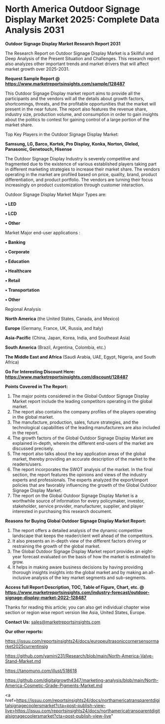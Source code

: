 # North America Outdoor Signage Display Market 2025: Complete Data Analysis 2031

<strong>Outdoor Signage Display Market Research Report 2031</strong>

The Research Report on Outdoor Signage Display Market is a Skillful and Deep Analysis of the Present Situation and Challenges. This research report also analyzes other important trends and market drivers that will affect market growth over 2025-2031.

<strong>Request Sample Report @ <a href=https://www.marketreportsinsights.com/sample/128487>https://www.marketreportsinsights.com/sample/128487</a></strong>

This Outdoor Signage Display market report aims to provide all the participants and the vendors will all the details about growth factors, shortcomings, threats, and the profitable opportunities that the market will present in the near future. The report also features the revenue share, industry size, production volume, and consumption in order to gain insights about the politics to contest for gaining control of a large portion of the market share.

Top Key Players in the Outdoor Signage Display Market:

<strong>Samsung, LG, Barco, Kortek, Pro Display, Konka, Norton, Gleled, Panasonic, Genetouch, Hisense</strong>

The Outdoor Signage Display Industry is severely competitive and fragmented due to the existence of various established players taking part in different marketing strategies to increase their market share. The vendors operating in the market are profiled based on price, quality, brand, product differentiation, and product portfolio. The vendors are turning their focus increasingly on product customization through customer interaction.

Outdoor Signage Display Market Major Types are:

<strong>• LED

• LCD

• Other</strong>

Market Major end-user applications :

<strong>• Banking

• Corporate

• Education

• Healthcare

• Retail

• Transportation

• Other</strong>

Regional Analysis

</u><strong><b>North America</b></strong> (the United States, Canada, and Mexico)

<strong><b>Europe </b></strong>(Germany, France, UK, Russia, and Italy)

<strong><b>Asia-Pacific</b></strong> (China, Japan, Korea, India, and Southeast Asia)

<strong><b>South America</b></strong> (Brazil, Argentina, Colombia, etc.)

<strong><b>The Middle East and Africa</b></strong> (Saudi Arabia, UAE, Egypt, Nigeria, and South Africa)

<strong>Go For Interesting Discount Here: <a href=https://www.marketreportsinsights.com/discount/128487>https://www.marketreportsinsights.com/discount/128487</a></strong>

<strong>Points Covered in The Report:</strong>
<ol>
  <li>The major points considered in the Global Outdoor Signage Display Market report include the leading competitors operating in the global market.</li>
  <li>The report also contains the company profiles of the players operating in the global market.</li>
  <li>The manufacture, production, sales, future strategies, and the technological capabilities of the leading manufacturers are also included in the report.</li>
  <li>The growth factors of the Global Outdoor Signage Display Market are explained in-depth, wherein the different end-users of the market are discussed precisely.</li>
  <li>The report also talks about the key application areas of the global market, thereby providing an accurate description of the market to the readers/users.</li>
  <li>The report incorporates the SWOT analysis of the market. In the final section, the report features the opinions and views of the industry experts and professionals. The experts analyzed the export/import policies that are favorably influencing the growth of the Global Outdoor Signage Display Market.</li>
  <li>The report on the Global Outdoor Signage Display Market is a worthwhile source of information for every policymaker, investor, stakeholder, service provider, manufacturer, supplier, and player interested in purchasing this research document.</li>
</ol>
<strong>Reasons for Buying Global Outdoor Signage Display Market Report:</strong>

<ol>
  <li>The report offers a detailed analysis of the dynamic competitive landscape that keeps the reader/client well ahead of the competitors.</li>
  <li>It also presents an in-depth view of the different factors driving or restraining the growth of the global market.</li>
  <li>The Global Outdoor Signage Display Market report provides an eight-year forecast evaluated on the basis of how the market is estimated to grow.</li>
  <li>It helps in making aware business decisions by having providing thorough insights insights into the global market and by making an all-inclusive analysis of the key market segments and sub-segments.</li>
</ol>
<strong>Access full Report Description, TOC, Table of Figure, Chart, etc. @ <a href=https://www.marketreportsinsights.com/industry-forecast/outdoor-signage-display-market-2022-128487>https://www.marketreportsinsights.com/industry-forecast/outdoor-signage-display-market-2022-128487</a></strong>


Thanks for reading this article; you can also get individual chapter wise section or region wise report version like Asia, United States, Europe.

<strong>Contact Us:</strong>
sales@marketreportsinsights.com

<strong>Our other reports:</strong>

<a href=https://issuu.com/reportsinsights24/docs/europeultrasoniccornersensormarket2025currentinsig>https://issuu.com/reportsinsights24/docs/europeultrasoniccornersensormarket2025currentinsig</a>

<a href=https://github.com/yamini231/Research/blob/main/North-America-Valve-Stand-Market.md>https://github.com/yamini231/Research/blob/main/North-America-Valve-Stand-Market.md</a>

<a href=https://tanomuno.com/illust/518618>https://tanomuno.com/illust/518618</a>

<a href=https://github.com/digitalgrowth4347/marketing-analysis/blob/main/North-America-Cosmetic-Grade-Pigments-Market.md>https://github.com/digitalgrowth4347/marketing-analysis/blob/main/North-America-Cosmetic-Grade-Pigments-Market.md</a>

<a href=https://issuu.com/reportsinsights24/docs/northamericatransparentdigitalsignagecoolersmarket?cta=post-publish-view-live>https://issuu.com/reportsinsights24/docs/northamericatransparentdigitalsignagecoolersmarket?cta=post-publish-view-live</a>"
